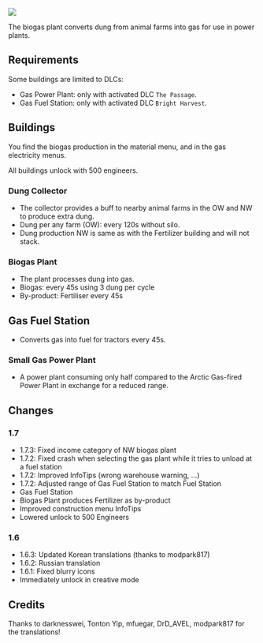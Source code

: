 ![](./banner.jpg)

The biogas plant converts dung from animal farms into gas for use in power plants.

## Requirements

Some buildings are limited to DLCs:

- Gas Power Plant: only with activated DLC `The Passage`.
- Gas Fuel Station: only with activated DLC `Bright Harvest`.

## Buildings

You find the biogas production in the material menu, and in the gas electricity menus.

All buildings unlock with 500 engineers.

### Dung Collector

- The collector provides a buff to nearby animal farms in the OW and NW to produce extra dung.
- Dung per any farm (OW): every 120s without silo.
- Dung production NW is same as with the Fertilizer building and will not stack.

### Biogas Plant

- The plant processes dung into gas.
- Biogas: every 45s using 3 dung per cycle
- By-product: Fertiliser every 45s

## Gas Fuel Station

- Converts gas into fuel for tractors every 45s.

### Small Gas Power Plant

- A power plant consuming only half compared to the Arctic Gas-fired Power Plant in exchange for a reduced range.

## Changes

### 1.7

- 1.7.3: Fixed income category of NW biogas plant
- 1.7.2: Fixed crash when selecting the gas plant while it tries to unload at a fuel station
- 1.7.2: Improved InfoTips (wrong warehouse warning, ...)
- 1.7.2: Adjusted range of Gas Fuel Station to match Fuel Station
- Gas Fuel Station
- Biogas Plant produces Fertilizer as by-product
- Improved construction menu InfoTips
- Lowered unlock to 500 Engineers

### 1.6

- 1.6.3: Updated Korean translations (thanks to modpark817)
- 1.6.2: Russian translation
- 1.6.1: Fixed blurry icons
- Immediately unlock in creative mode

## Credits

Thanks to darknesswei, Tonton Yip, mfuegar, DrD_AVEL, modpark817 for the translations!
